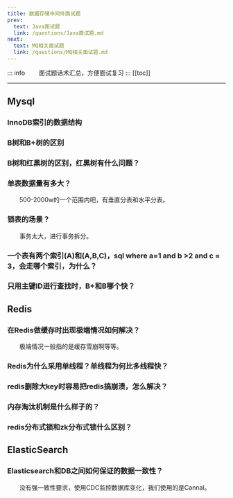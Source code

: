 ```yaml
---
title: 数据存储中间件面试题
prev:
  text: Java面试题
  link: /questions/Java面试题.md
next:
  text: MQ相关面试题
  link: /questions/MQ相关面试题.md
---
```

::: info
&#8195;&#8195;面试题话术汇总，方便面试复习
:::
[[toc]]

***
## Mysql
### InnoDB索引的数据结构

### B树和B+树的区别

### B树和红黑树的区别，红黑树有什么问题？

### 单表数据量有多大？
&#8195;&#8195;500-2000w的一个范围内吧，有垂直分表和水平分表。

### 锁表的场景？
&#8195;&#8195;事务太大，进行事务拆分。

### 一个表有两个索引(A)和(A,B,C)，sql where a=1 and b >2 and c = 3，会走哪个索引，为什么？

### 只用主键ID进行查找时，B+和B哪个快？

## Redis
### 在Redis做缓存时出现极端情况如何解决？
&#8195;&#8195;极端情况一般指的是缓存雪崩啊等等。

### Redis为什么采用单线程？单线程为何比多线程快？

### redis删除大key时容易把redis搞崩溃，怎么解决？

### 内存淘汰机制是什么样子的？

### redis分布式锁和zk分布式锁什么区别？

### 
## ElasticSearch
### Elasticsearch和DB之间如何保证的数据一致性？
&#8195;&#8195;没有强一致性要求，使用CDC监控数据库变化，我们使用的是Cannal。
###

